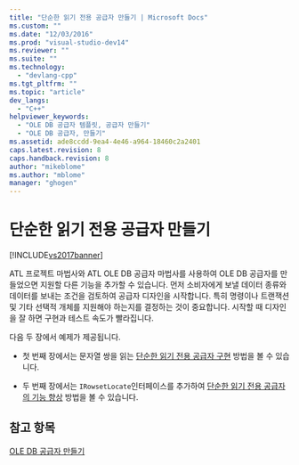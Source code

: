 ```yaml
---
title: "단순한 읽기 전용 공급자 만들기 | Microsoft Docs"
ms.custom: ""
ms.date: "12/03/2016"
ms.prod: "visual-studio-dev14"
ms.reviewer: ""
ms.suite: ""
ms.technology: 
  - "devlang-cpp"
ms.tgt_pltfrm: ""
ms.topic: "article"
dev_langs: 
  - "C++"
helpviewer_keywords: 
  - "OLE DB 공급자 템플릿, 공급자 만들기"
  - "OLE DB 공급자, 만들기"
ms.assetid: ade8ccdd-9ea4-4e46-a964-18460c2a2401
caps.latest.revision: 8
caps.handback.revision: 8
author: "mikeblome"
ms.author: "mblome"
manager: "ghogen"
---
```

# 단순한 읽기 전용 공급자 만들기
[!INCLUDE[vs2017banner](../../assembler/inline/includes/vs2017banner.md)]

ATL 프로젝트 마법사와 ATL OLE DB 공급자 마법사를 사용하여 OLE DB 공급자를 만들었으면 지원할 다른 기능을 추가할 수 있습니다.  먼저 소비자에게 보낼 데이터 종류와 데이터를 보내는 조건을 검토하여 공급자 디자인을 시작합니다.  특히 명령이나 트랜잭션 및 기타 선택적 개체를 지원해야 하는지를 결정하는 것이 중요합니다.  시작할 때 디자인을 잘 하면 구현과 테스트 속도가 빨라집니다.  
  
 다음 두 장에서 예제가 제공됩니다.  
  
-   첫 번째 장에서는 문자열 쌍을 읽는 [단순한 읽기 전용 공급자 구현](../../data/oledb/implementing-the-simple-read-only-provider.md) 방법을 볼 수 있습니다.  
  
-   두 번째 장에서는 `IRowsetLocate`인터페이스를 추가하여 [단순한 읽기 전용 공급자의 기능 향상](../../data/oledb/enhancing-the-simple-read-only-provider.md) 방법을 볼 수 있습니다.  
  
## 참고 항목  
 [OLE DB 공급자 만들기](../../data/oledb/creating-an-ole-db-provider.md)